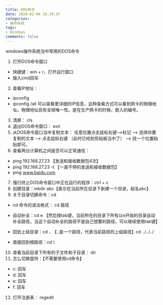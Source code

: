 ```yaml
---
title: DOS命令
date: 2020-02-04 16:29:37
categories:
- 操作系统
tags:
- Windows
comments: false
---
```


windows操作系统当中常用的DOS命令

<!-- more -->



1. 打开DOS命令窗口
  - 快捷键：win + r，打开运行窗口
  - 输入cmd回车
2. 查看IP地址：
  - ipconfig
  - ipconfig /all  可以查看更详细的IP信息，这种查看方式可以看到网卡的物理地址。物理地址具有全球唯一性。是在生产网卡的时候，嵌入的编号。
3. 清屏： cls
4. 退出DOS命令窗口： exit
5. 从DOS命令窗口当中复制文本： 任意位置点击鼠标右键-->标记 --> 选择你要复制的文本 --> 点击鼠标右键 （此时已经到剪贴板当中了） --> 找一个位置粘贴即可。
6. 查看两台计算机之间是否可以正常通信：
  - ping 192.168.27.23   【发送和接收数据包4次】
  - ping 192.168.27.23 -t 【一直不停的发送和接收数据包】
  - ping www.baidu.com 

7. 强行终止DOS命令窗口中正在运行的程序：ctrl + c
8. 创建目录：mkdir abc【表示在当前所在目录下新建一个目录，起名abc】
9. 关于目录切换命令：cd

  - cd 命令的语法格式： cd 路径

  - 自动补全：cd e 【然后按tab键，当前所在的目录下所有以e开始的目录自动补全路径，当这个自动补全的路径不是自己想要的路径，可以继续使用tab键】
  	
  - 回到上级目录：cd .. 【..是一个路径，代表当前路径的上级路径】cd ../../../
  		
  - 直接回到根路径：cd \
10. 查看当前目录下所有的子文件和子目录： dir
11. 怎么切换盘符：【不需要使用cd命令】
   * c: 回车
   * d: 回车
   * e: 回车 
   * f: 回车
12. 打开注册表： regedit